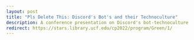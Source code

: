 ```yaml
---
layout: post
title: "Pls Delete This: Discord's Bot's and their Technoculture"
description: A conference presentation on Discord's bot-technoculture
redirect: https://stars.library.ucf.edu/cp2022/program/Green/1/
---
```

